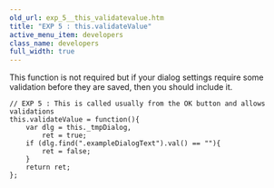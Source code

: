 ```yaml
---
old_url: exp_5__this_validatevalue.htm
title: "EXP 5 : this.validateValue"
active_menu_item: developers
class_name: developers
full_width: true
---
```



This function is not required but if your dialog settings require some validation before they are saved, then you should include it.

    // EXP 5 : This is called usually from the OK button and allows validations
    this.validateValue = function(){
        var dlg = this._tmpDialog,
            ret = true;
        if (dlg.find(".exampleDialogText").val() == ""){
            ret = false;
        }
        return ret;
    };
     
     
   

